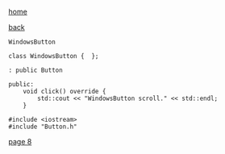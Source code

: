 [home](./page01.md)

[back](./page06.md)

```
WindowsButton
```

```
class WindowsButton {  };
```

```
: public Button
```

```
public:
    void click() override {
        std::cout << "WindowsButton scroll." << std::endl;
    }
```

```
#include <iostream>
#include "Button.h"
```

[page 8](./page08.md)
